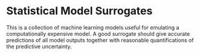 # Statistical Model Surrogates

This is a collection of machine learning models useful for emulating a computationally expensive model. A good surrogate should give accurate predictions of all model outputs together with reasonable quantifications of the predictive uncertainty. 
